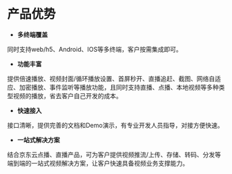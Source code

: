 # 产品优势

-   **多终端覆盖**

同时支持web/h5、Android、IOS等多终端，客户按需集成即可。

-   **功能丰富**

提供倍速播放、视频封面/循环播放设置、首屏秒开、直播追赶、截图、网络自适应、加密播放、事件监听等播放功能，且同时支持直播、点播、本地视频等多种类型视频的播放，省去客户自己开发的成本。

-   **快速接入**

接口清晰，提供完善的文档和Demo演示，有专业开发人员指导，对接方便快速。

-   **一站式解决方案**

结合京东云点播、直播产品，可为客户提供视频推流/上传、存储、转码、分发等端到端的一站式视频解决方案，让客户快速具备视频业务支撑能力。



